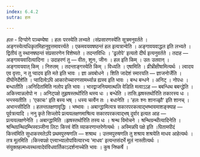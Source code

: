 ```yaml
---
index: 6.4.2
sutra: हलः

---
```

_हलः_ - दिग्योगे पञ्चम्येषा । हलः परस्येति लभ्यते ।संप्रसारणस्ये॑ति सूत्रमनुवर्तते । अङ्गस्येत्यधिकृतमिहानुवृत्तमावर्त्त्यते । एकमवयवषष्ठन्तं हल इत्यत्रान्वेति । अङ्गावयवाद्धल इति लभ्यते । द्वितीयं तु स्थानषष्ठन्तं संप्रसारणेन विशेष्यते । तदन्तविधिः । 'ढ्रलोपे' इत्यतो दीर्घ इत्यनुवर्तते । तदाह  —  अङ्गावयवादित्यादिना । उदाहरणं तु  —  वीतः, शूनः, जीनः । हल इति किम्  । उतः उतवान् । अङ्गावयवात् किम्  । निरुतम् । तदन्ताङ्गस्येति किम्  । विध्यति । एषामिति । व्रीभ्रीक्षीषामित्यर्थः । ल्वादय एव वृत्ताः, न तु प्वादय इति मते इति भावः । ज्ञा अवबोधने । शिति जादेशं स्मारयति  —  ज्ञाजनोर्जेति । दीर्घनिर्देशे॑ति । प्वादित्वेऽपि आकारोच्चारणसामर्थ्यान्न ह्यस्व इति भावः । बन्ध बन्धने । अनिट् । नोपधः । बन्धातीति ।अनिदिता॑मिति नलोप इति भावः । भारद्वाजनियमात्थलि वेडिति मत्वाऽऽह —  बबन्धिथ बबन्द्धेति । अकित्त्वान्नलोपो न । अनिट्पक्षे तुझषस्तथो॑रिति थस्य धः । बन्धेति । तासि.झषस्तथो॑रिति तकारस्य धः । भन्त्स्यतीति । 'एकाचः' इति बस्य भष् । धस्य चर्त्वेन तः । बधानेति । 'हलः श्नः शानज्झौ' इति शानच् । अभान्त्सीदिति । हलन्तलक्षणावृद्धिः । भष्भावः । अबान्द्धामित्यत्र सकारपरकत्वाद्भष्भावमाशङ्क्याह —  पूर्वत्रत्यादि । ननु कृते सिज्लोपे प्रत्ययलक्षणमाश्रित्य सकारपरकत्वाद्भष् दुर्वार इत्यत आह —  प्रत्ययलक्षणेनेति । अबान्द्धामिति ।झषस्तथो॑रिति तस्य धः । श्रन्थ विमोचने । श्रन्थिग्रन्थीत्यादिनेति ।श्रन्थिग्रन्थिदम्भिस्वञ्जीना लिटः कित्त्वं वे॑ति व्याकरणान्तरेणेत्यर्थः । अस्मिन्नपि पक्षे इति ।पितामपीदं कित्त्व॑मिति सुधाकरमतेऽपि प्रथमपुरुषणलि  — शश्राथ । उत्तमपुरुषणलि तु शश्राय शश्रयेति माधव आहेत्यर्थः । तत्र मूलमिति ।कित्त्वपक्षे एत्त्वाभ्यालोपा॑वित्यारभ्य 'माधव' इत्यन्तसंदर्भे मूलं नास्तीत्यर्थः । संयुक्तहल्मध्यस्थत्वादेवंविधवार्तिकाऽदर्शनाच्चेति भावः । कुष निष्कर्षे ।